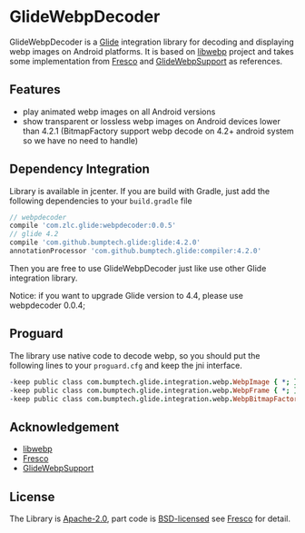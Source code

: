 # GlideWebpDecoder

GlideWebpDecoder is a [Glide](https://github.com/bumptech/glide) integration library for decoding and displaying webp images on Android platforms. It is based on [libwebp](https://github.com/webmproject/libwebp) project and takes some implementation from [Fresco](https://github.com/facebook/fresco) and [GlideWebpSupport](https://github.com/roths/GlideWebpSupport) as references.

## Features

* play animated webp images on all Android versions
* show transparent or lossless webp images on Android devices lower than 4.2.1 (BitmapFactory support webp decode on 4.2+ android system so we have no need to handle)

## Dependency Integration

Library is available in jcenter. If you are build with Gradle, just add the following dependencies to your `build.gradle` file

```gradle
// webpdecoder
compile 'com.zlc.glide:webpdecoder:0.0.5'
// glide 4.2
compile 'com.github.bumptech.glide:glide:4.2.0'
annotationProcessor 'com.github.bumptech.glide:compiler:4.2.0'
```

Then you are free to use GlideWebpDecoder just like use other Glide integration library.

Notice: if you want to upgrade Glide version to 4.4, please use webpdecoder 0.0.4;

## Proguard

The library use native code to decode webp, so you should put the following lines to your `proguard.cfg` and keep the jni interface.

```pro
-keep public class com.bumptech.glide.integration.webp.WebpImage { *; }
-keep public class com.bumptech.glide.integration.webp.WebpFrame { *; }
-keep public class com.bumptech.glide.integration.webp.WebpBitmapFactory { *; }
```

## Acknowledgement

* [libwebp](https://github.com/webmproject/libwebp)
* [Fresco](https://github.com/facebook/fresco)
* [GlideWebpSupport](https://github.com/roths/GlideWebpSupport)

## License

The Library is [Apache-2.0](https://github.com/zjupure/GlideWebpDecoder/blob/master/LICENSE), part code is [BSD-licensed](https://github.com/facebook/fresco/blob/master/LICENSE) see [Fresco](https://github.com/facebook/fresco) for detail.

